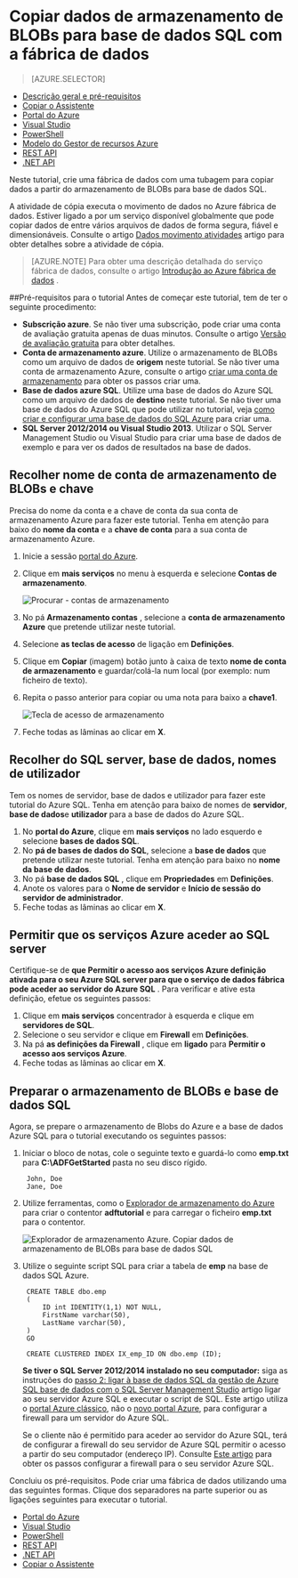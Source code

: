 <properties
    pageTitle="Copiar dados de armazenamento de BLOBs para base de dados SQL | Microsoft Azure"
    description="Este tutorial mostra-lhe como utilizar cópia atividade no pipeline fábrica de dados do Azure para copiar dados de armazenamento de BLOBs para base de dados SQL."
    Keywords="blob sql, armazenamento de BLOBs copiar dados"
    services="data-factory"
    documentationCenter=""
    authors="spelluru"
    manager="jhubbard"
    editor="monicar"/>

<tags
    ms.service="data-factory"
    ms.workload="data-services"
    ms.tgt_pltfrm="na"
    ms.devlang="na"
    ms.topic="article" 
    ms.date="09/26/2016"
    ms.author="spelluru"/>

# <a name="copy-data-from-blob-storage-to-sql-database-using-data-factory"></a>Copiar dados de armazenamento de BLOBs para base de dados SQL com a fábrica de dados 
> [AZURE.SELECTOR]
- [Descrição geral e pré-requisitos](data-factory-copy-data-from-azure-blob-storage-to-sql-database.md)
- [Copiar o Assistente](data-factory-copy-data-wizard-tutorial.md)
- [Portal do Azure](data-factory-copy-activity-tutorial-using-azure-portal.md)
- [Visual Studio](data-factory-copy-activity-tutorial-using-visual-studio.md)
- [PowerShell](data-factory-copy-activity-tutorial-using-powershell.md)
- [Modelo do Gestor de recursos Azure](data-factory-copy-activity-tutorial-using-azure-resource-manager-template.md)
- [REST API](data-factory-copy-activity-tutorial-using-rest-api.md)
- [.NET API](data-factory-copy-activity-tutorial-using-dotnet-api.md)


Neste tutorial, crie uma fábrica de dados com uma tubagem para copiar dados a partir do armazenamento de BLOBs para base de dados SQL.

A atividade de cópia executa o movimento de dados no Azure fábrica de dados. Estiver ligado a por um serviço disponível globalmente que pode copiar dados de entre vários arquivos de dados de forma segura, fiável e dimensionáveis. Consulte o artigo [Dados movimento atividades](data-factory-data-movement-activities.md) artigo para obter detalhes sobre a atividade de cópia.  

> [AZURE.NOTE] Para obter uma descrição detalhada do serviço fábrica de dados, consulte o artigo [Introdução ao Azure fábrica de dados](data-factory-introduction.md) .

##<a name="prerequisites-for-the-tutorial"></a>Pré-requisitos para o tutorial
Antes de começar este tutorial, tem de ter o seguinte procedimento:

- **Subscrição azure**.  Se não tiver uma subscrição, pode criar uma conta de avaliação gratuita apenas de duas minutos. Consulte o artigo [Versão de avaliação gratuita](http://azure.microsoft.com/pricing/free-trial/) para obter detalhes.
- **Conta de armazenamento azure**. Utilize o armazenamento de BLOBs como um arquivo de dados de **origem** neste tutorial. Se não tiver uma conta de armazenamento Azure, consulte o artigo [criar uma conta de armazenamento](../storage/storage-create-storage-account.md#create-a-storage-account) para obter os passos criar uma.
- **Base de dados azure SQL**. Utilize uma base de dados do Azure SQL como um arquivo de dados de **destino** neste tutorial. Se não tiver uma base de dados do Azure SQL que pode utilizar no tutorial, veja [como criar e configurar uma base de dados do SQL Azure](../sql-database/sql-database-get-started.md) para criar uma.
- **SQL Server 2012/2014 ou Visual Studio 2013**. Utilizar o SQL Server Management Studio ou Visual Studio para criar uma base de dados de exemplo e para ver os dados de resultados na base de dados.  

## <a name="collect-blob-storage-account-name-and-key"></a>Recolher nome de conta de armazenamento de BLOBs e chave 
Precisa do nome da conta e a chave de conta da sua conta de armazenamento Azure para fazer este tutorial. Tenha em atenção para baixo do **nome da conta** e a **chave de conta** para a sua conta de armazenamento Azure.

1. Inicie a sessão [portal do Azure](https://portal.azure.com/).
2. Clique em **mais serviços** no menu à esquerda e selecione **Contas de armazenamento**.

    ![Procurar - contas de armazenamento](media\data-factory-copy-data-from-azure-blob-storage-to-sql-database\browse-storage-accounts.png)
3. No pá **Armazenamento contas** , selecione a **conta de armazenamento Azure** que pretende utilizar neste tutorial.
4. Selecione **as teclas de acesso** de ligação em **Definições**.
5.  Clique em **Copiar** (imagem) botão junto à caixa de texto **nome de conta de armazenamento** e guardar/colá-la num local (por exemplo: num ficheiro de texto).
6. Repita o passo anterior para copiar ou uma nota para baixo a **chave1**.
    
    ![Tecla de acesso de armazenamento](media\data-factory-copy-data-from-azure-blob-storage-to-sql-database\storage-access-key.png)
7. Feche todas as lâminas ao clicar em **X**.

## <a name="collect-sql-server-database-user-names"></a>Recolher do SQL server, base de dados, nomes de utilizador
Tem os nomes de servidor, base de dados e utilizador para fazer este tutorial do Azure SQL. Tenha em atenção para baixo de nomes de **servidor**, **base de dados**e **utilizador** para a base de dados do Azure SQL.

1. No **portal do Azure**, clique em **mais serviços** no lado esquerdo e selecione **bases de dados SQL**.
2. No **pá de bases de dados do SQL**, selecione a **base de dados** que pretende utilizar neste tutorial. Tenha em atenção para baixo no **nome da base de dados**.  
3. No pá **base de dados SQL** , clique em **Propriedades** em **Definições**.
4. Anote os valores para o **Nome de servidor** e **Início de sessão do servidor de administrador**.
5. Feche todas as lâminas ao clicar em **X**.

## <a name="allow-azure-services-to-access-sql-server"></a>Permitir que os serviços Azure aceder ao SQL server 
Certifique-se de **que **Permitir o acesso aos serviços Azure** definição ativada para o seu Azure SQL server para que o serviço de dados fábrica pode aceder ao servidor do Azure SQL** . Para verificar e ative esta definição, efetue os seguintes passos:

1. Clique em **mais serviços** concentrador à esquerda e clique em **servidores de SQL**.
2. Selecione o seu servidor e clique em **Firewall** em **Definições**. 
4. Na pá **as definições da Firewall** , clique em **ligado** para **Permitir o acesso aos serviços Azure**.
5. Feche todas as lâminas ao clicar em **X**.

## <a name="prepare-blob-storage-and-sql-database"></a>Preparar o armazenamento de BLOBs e base de dados SQL 
Agora, se prepare o armazenamento de Blobs do Azure e a base de dados Azure SQL para o tutorial executando os seguintes passos:  

1. Iniciar o bloco de notas, cole o seguinte texto e guardá-lo como **emp.txt** para **C:\ADFGetStarted** pasta no seu disco rígido.

        John, Doe
        Jane, Doe

2. Utilize ferramentas, como o [Explorador de armazenamento do Azure](https://azurestorageexplorer.codeplex.com/) para criar o contentor **adftutorial** e para carregar o ficheiro **emp.txt** para o contentor.

    ![Explorador de armazenamento Azure. Copiar dados de armazenamento de BLOBs para base de dados SQL](./media/data-factory-copy-data-from-azure-blob-storage-to-sql-database/getstarted-storage-explorer.png)
3. Utilize o seguinte script SQL para criar a tabela de **emp** na base de dados SQL Azure.  


        CREATE TABLE dbo.emp
        (
            ID int IDENTITY(1,1) NOT NULL,
            FirstName varchar(50),
            LastName varchar(50),
        )
        GO

        CREATE CLUSTERED INDEX IX_emp_ID ON dbo.emp (ID);

    **Se tiver o SQL Server 2012/2014 instalado no seu computador:** siga as instruções do [passo 2: ligar à base de dados SQL da gestão de Azure SQL base de dados com o SQL Server Management Studio](../sql-database/sql-database-manage-azure-ssms.md#Step2) artigo ligar ao seu servidor Azure SQL e executar o script de SQL. Este artigo utiliza o [portal Azure clássico](http://manage.windowsazure.com), não o [novo portal Azure](https://portal.azure.com), para configurar a firewall para um servidor do Azure SQL.

    Se o cliente não é permitido para aceder ao servidor do Azure SQL, terá de configurar a firewall do seu servidor de Azure SQL permitir o acesso a partir do seu computador (endereço IP). Consulte [Este artigo](../sql-database/sql-database-configure-firewall-settings.md) para obter os passos configurar a firewall para o seu servidor Azure SQL.

Concluiu os pré-requisitos. Pode criar uma fábrica de dados utilizando uma das seguintes formas. Clique dos separadores na parte superior ou as ligações seguintes para executar o tutorial.     

- [Portal do Azure](data-factory-copy-activity-tutorial-using-azure-portal.md)
- [Visual Studio](data-factory-copy-activity-tutorial-using-visual-studio.md)
- [PowerShell](data-factory-copy-activity-tutorial-using-powershell.md)
- [REST API](data-factory-copy-activity-tutorial-using-rest-api.md)
- [.NET API](data-factory-copy-activity-tutorial-using-dotnet-api.md)
- [Copiar o Assistente](data-factory-copy-data-wizard-tutorial.md)
